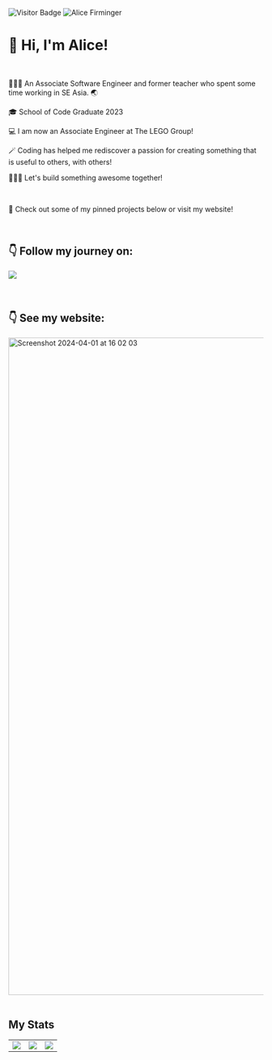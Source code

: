 ![Visitor Badge](https://visitor-badge.laobi.icu/badge?page_id=alicefirminger.alicefirminger)
![Alice Firminger](https://github.com/alicefirminger/alicefirminger/assets/106371000/c4ca62ea-1dee-4ecb-87be-7095c8aa6243)


# 👋 Hi, I'm Alice!

<br>

👩🏻‍🏫 An Associate Software Engineer and former teacher who spent some time working in SE Asia. 🌏

🎓 School of Code Graduate 2023 

💻 I am now an Associate Engineer at The LEGO Group!

🪄 Coding has helped me rediscover a passion for creating something that is useful to others, with others!  

👷🏻‍♀️ Let's build something awesome together! 

<br>

👀 Check out some of my pinned projects below or visit my website!

<br>

## 👇 Follow my journey on:

<a href="https://www.linkedin.com/in/alice-firminger-785b37267/">
  <img align="center" src="https://img.shields.io/badge/LinkedIn-0077B5?style=for-the-badge&logo=linkedin&logoColor=white" />
</a>
<br>
<br>
<br>


## 👇 See my website:

<a href="https://alicefirminger.netlify.app/">
 <img width="1297" alt="Screenshot 2024-04-01 at 16 02 03" src="https://github.com/alicefirminger/alicefirminger/assets/106371000/45d772d9-c195-4715-816f-e622015da18d">

</a>
<br>
<br>


## My Stats

<table>
 <tr>
<td align=top><img src = "https://github-readme-stats.vercel.app/api/?username=alicefirminger&count_private=true&theme=dracula&showicons=true"></td>
  <td align=top><img src = "https://github-readme-stats.vercel.app/api/top-langs/?username=alicefirminger&layout=compact&theme=dracula"></td>
<td align=top><img src ="https://www.codewars.com/users/alicefirminger/badges/large"></td>
</tr>
</table>
